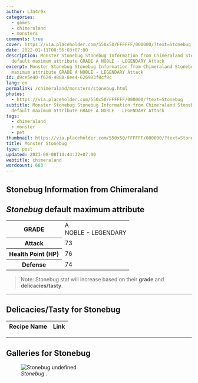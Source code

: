 ```yaml
---
author: L3n4r0x
categories:
  - games
  - chimeraland
  - monsters
comments: true
cover: https://via.placeholder.com/550x50/FFFFFF/000000/?text=Stonebug
date: 2022-01-11T08:56:03+07:00
description: Monster Stonebug Stonebug Information from Chimeraland Stonebug
  default maximum attribute GRADE A NOBLE - LEGENDARY Attack
excerpt: Monster Stonebug Stonebug Information from Chimeraland Stonebug default
  maximum attribute GRADE A NOBLE - LEGENDARY Attack
id: d9ce5e40-f624-4888-8ee4-626983f8cf9c
lang: en
permalink: /chimeraland/monsters/stonebug.html
photos:
  - https://via.placeholder.com/550x50/FFFFFF/000000/?text=Stonebug
subtitle: Monster Stonebug Stonebug Information from Chimeraland Stonebug
  default maximum attribute GRADE A NOBLE - LEGENDARY Attack
tags:
  - chimeraland
  - monster
  - pet
thumbnail: https://via.placeholder.com/550x50/FFFFFF/000000/?text=Stonebug
title: Monster Stonebug
type: post
updated: 2023-08-08T14:44:32+07:00
webtitle: chimeraland
wordcount: 683
---
```


<link
  rel="stylesheet"
  href="https://rawcdn.githack.com/dimaslanjaka/Web-Manajemen/870a349/css/bootstrap-5-3-0-alpha3-wrapper.css"
/>
<section id="bootstrap-wrapper">
  <div data-bs-theme="dark">
    <h2>Stonebug Information from Chimeraland</h2>
    <h2 id="attribute"><i>Stonebug</i> default maximum attribute</h2>
    <div class="row">
      <div class="col mb-2">
        <div class="card">
          <div class="card-body">
            <table>
              <tr>
                <th>GRADE</th>
                <td>
                  A <br /><span class="text-warning">NOBLE - LEGENDARY</span>
                </td>
              </tr>
              <tr>
                <th>Attack</th>
                <td>73</td>
              </tr>
              <tr>
                <th>Health Point (HP)</th>
                <td>76</td>
              </tr>
              <tr>
                <th>Defense</th>
                <td>74</td>
              </tr>
            </table>
          </div>
        </div>
      </div>
    </div>
    <blockquote class="bd-callout bd-callout-warning">
      Note: Stonebug stat will increase based on their <b>grade</b> and
      <b>delicacies/tasty</b>.
    </blockquote>
    <hr />
    <h2 id="delicacies">Delicacies/Tasty for Stonebug</h2>
    <div class="card">
      <div class="card-body">
        <div class="table-responsive">
          <table class="table table-striped">
            <thead>
              <tr>
                <th>Recipe Name</th>
                <th>Link</th>
              </tr>
            </thead>
            <tbody></tbody>
          </table>
        </div>
      </div>
    </div>
    <hr />
    <div id="gallery">
      <h2>Galleries for Stonebug</h2>
      <div class="row">
        <div class="col-lg-6 col-12">
          <figure>
            <img
              src="https://www.webmanajemen.com/undefined"
              alt="Stonebug undefined"
            />
            <figcaption style="word-wrap: break-word">
              <i>Stonebug</i> .
            </figcaption>
          </figure>
        </div>
      </div>
    </div>
  </div>
</section>